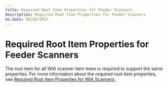 ```yaml
---
title: Required Root Item Properties for Feeder Scanners
description: Required Root Item Properties for Feeder Scanners
ms.date: 04/20/2017
---
```


# Required Root Item Properties for Feeder Scanners


The root item for all WIA scanner item trees is required to support the same properties. For more information about the required root item properties, see [Required Root Item Properties for WIA Scanners](required-root-item-properties-for-wia-scanners.md).

 

 




